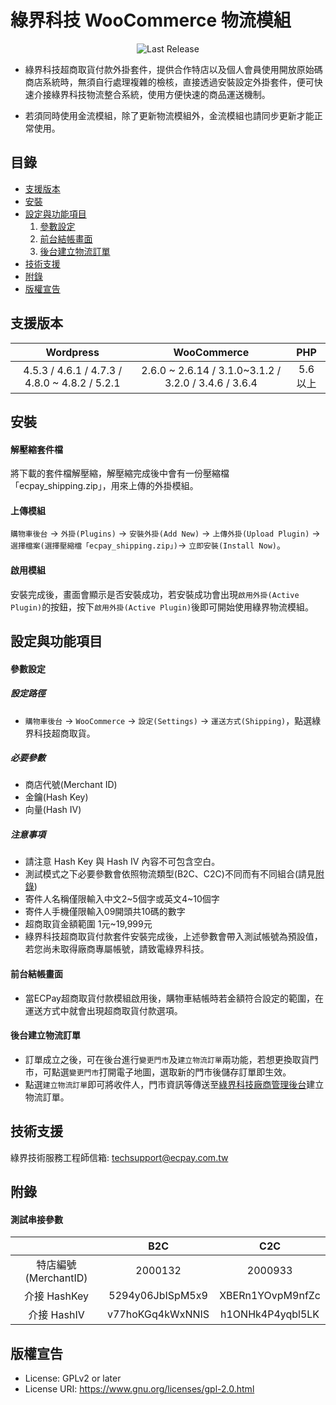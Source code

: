 綠界科技 WooCommerce 物流模組
===============
<p align="center">
    <img alt="Last Release" src="https://img.shields.io/github/release/ECPay/WooCommerce_Logistics.svg">
</p>

* 綠界科技超商取貨付款外掛套件，提供合作特店以及個人會員使用開放原始碼商店系統時，無須自行處理複雜的檢核，直接透過安裝設定外掛套件，便可快速介接綠界科技物流整合系統，使用方便快速的商品運送機制。

* 若須同時使用金流模組，除了更新物流模組外，金流模組也請同步更新才能正常使用。


目錄
-----------------
* [支援版本](#支援版本)
* [安裝](#安裝)
* [設定與功能項目](#設定與功能項目)
	1. [參數設定](#參數設定)
	2. [前台結帳畫面](#前台結帳畫面)
	3. [後台建立物流訂單](#後台建立物流訂單)
* [技術支援](#技術支援)
* [附錄](#附錄)
* [版權宣告](#版權宣告)



支援版本
-----------------
| Wordpress  | WooCommerce | PHP |
| :---------: | :----------: | :----------: |
|  4.5.3 / 4.6.1 / 4.7.3 / 4.8.0 ~ 4.8.2 / 5.2.1 | 2.6.0 ~ 2.6.14 / 3.1.0~3.1.2 / 3.2.0 / 3.4.6 / 3.6.4 |  5.6 以上 |


安裝
-----------------
#### 解壓縮套件檔
將下載的套件檔解壓縮，解壓縮完成後中會有一份壓縮檔「ecpay_shipping.zip」，用來上傳的外掛模組。

#### 上傳模組
`購物車後台` -> `外掛(Plugins)` -> `安裝外掛(Add New)` -> `上傳外掛(Upload Plugin)` -> `選擇檔案(選擇壓縮檔「ecpay_shipping.zip」)`-> `立即安裝(Install Now)`。

#### 啟用模組
安裝完成後，畫面會顯示是否安裝成功，若安裝成功會出現`啟用外掛(Active Plugin)`的按鈕，按下`啟用外掛(Active Plugin)`後即可開始使用綠界物流模組。

設定與功能項目
-----------------

#### 參數設定
##### 設定路徑
- `購物車後台` -> `WooCommerce` -> `設定(Settings)` -> `運送方式(Shipping)`，點選綠界科技超商取貨。

##### 必要參數
- 商店代號(Merchant ID)
- 金鑰(Hash Key)
- 向量(Hash IV)


##### 注意事項
- 請注意 Hash Key 與 Hash IV 內容不可包含空白。
- 測試模式之下必要參數會依照物流類型(B2C、C2C)不同而有不同組合(請見[附錄](#附錄))
- 寄件人名稱僅限輸入中文2~5個字或英文4~10個字
- 寄件人手機僅限輸入09開頭共10碼的數字
- 超商取貨金額範圍 1元~19,999元
- 綠界科技超商取貨付款套件安裝完成後，上述參數會帶入測試帳號為預設值，若您尚未取得廠商專屬帳號，請致電綠界科技。

#### 前台結帳畫面

- 當ECPay超商取貨付款模組啟用後，購物車結帳時若金額符合設定的範圍，在運送方式中就會出現超商取貨付款選項。

#### 後台建立物流訂單

- 訂單成立之後，可在後台進行`變更門市`及`建立物流訂單`兩功能，若想更換取貨門市，可點選`變更門市`打開電子地圖，選取新的門市後儲存訂單即生效。
- 點選`建立物流訂單`即可將收件人，門市資訊等傳送至[綠界科技廠商管理後台](https://vendor.ecpay.com.tw/)建立物流訂單。

技術支援
-----------------
綠界技術服務工程師信箱: techsupport@ecpay.com.tw

附錄
-----------------

#### 測試串接參數

|   | B2C  | C2C  |
| :------------: | :------------: | :------------: |
|  特店編號(MerchantID) | 2000132 | 2000933 |
|  介接 HashKey |  5294y06JbISpM5x9 |  XBERn1YOvpM9nfZc |
|  介接 HashIV |  v77hoKGq4kWxNNIS |  h1ONHk4P4yqbl5LK |

版權宣告
-----------------
* License: GPLv2 or later
* License URI: https://www.gnu.org/licenses/gpl-2.0.html
